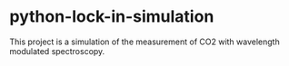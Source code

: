# python-lock-in-simulation
This project is a simulation of the measurement of CO2 with wavelength modulated spectroscopy.
